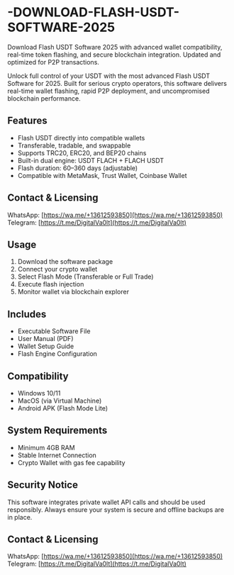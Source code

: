 # -DOWNLOAD-FLASH-USDT-SOFTWARE-2025
Download Flash USDT Software 2025 with advanced wallet compatibility, real-time token flashing, and secure blockchain integration. Updated and optimized for P2P transactions.

Unlock full control of your USDT with the most advanced Flash USDT Software for 2025. Built for serious crypto operators, this software delivers real-time wallet flashing, rapid P2P deployment, and uncompromised blockchain performance.

##  Features
- Flash USDT directly into compatible wallets
- Transferable, tradable, and swappable
- Supports TRC20, ERC20, and BEP20 chains
- Built-in dual engine: USDT FLACH + FLACH USDT
- Flash duration: 60–360 days (adjustable)
- Compatible with MetaMask, Trust Wallet, Coinbase Wallet

##  Contact & Licensing
WhatsApp: [https://wa.me/+13612593850](https://wa.me/+13612593850)  
 Telegram: [https://t.me/DigitalVa0lt](https://t.me/DigitalVa0lt)
 


##  Usage
1. Download the software package
2. Connect your crypto wallet
3. Select Flash Mode (Transferable or Full Trade)
4. Execute flash injection
5. Monitor wallet via blockchain explorer

##  Includes
- Executable Software File
- User Manual (PDF)
- Wallet Setup Guide
- Flash Engine Configuration

##  Compatibility
- Windows 10/11
- MacOS (via Virtual Machine)
- Android APK (Flash Mode Lite)

##  System Requirements
- Minimum 4GB RAM
- Stable Internet Connection
- Crypto Wallet with gas fee capability

##  Security Notice
This software integrates private wallet API calls and should be used responsibly. Always ensure your system is secure and offline backups are in place.

##  Contact & Licensing
WhatsApp: [https://wa.me/+13612593850](https://wa.me/+13612593850)  
 Telegram: [https://t.me/DigitalVa0lt](https://t.me/DigitalVa0lt)
 


